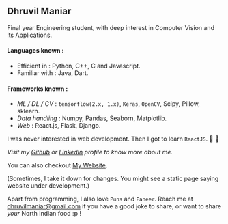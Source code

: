 ## Dhruvil Maniar

Final year Engineering student, with deep interest in Computer Vision and its Applications.

#### Languages known :
* Efficient in : Python, C++, C and Javascript.
* Familiar with : Java, Dart.

#### Frameworks known :
* *ML / DL / CV* : `tensorflow(2.x, 1.x)`, `Keras`, `OpenCV`, Scipy, Pillow, sklearn.
* *Data handling* : Numpy, Pandas, Seaborn, Matplotlib.
* *Web* : React.js, Flask, Django.

I was never interested in web development. Then I got to learn `ReactJS`. :star_struck: :heartbeat:


*Visit my [Github](https://github.com/dhruvilmaniar) or [LinkedIn](https://linkedin.com/in/dhruvilmaniar) profile to know more about me.*

You can also checkout [My Website](https://dhruvilmaniar.github.io/dhruvil-maniar). 

(Sometimes, I take it down for changes. You might see a static page saying website under development.)


Apart from programming, I also love `Puns` and `Paneer`.
Reach me at [dhruvilmaniar@gmail.com](https://mail.google.com/mail/u/dhruvilmaniar@gmail.com) if you have a good joke to share, or want to share *your* North Indian food :p !